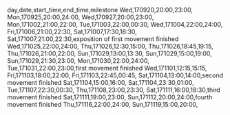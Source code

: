 day,date,start_time,end_time,milestone
Wed,170920,20:00,23:00,
Mon,170925,20:00,24:00,
Wed,170927,20:00,23:00,
Mon,171002,21:00,22:00,
Tue,171003,22:00,00:30,
Wed,171004,22:00,24:00,
Fri,171006,21:00,22:30,
Sat,171007,17:30,18:30,
Sat,171007,21:00,22:30,exposition of first movement finished
Wed,171025,22:00,24:00,
Thu,171026,12:30,15:00,
Thu,171026,18:45,19:15,
Thu,171026,21:00,22:00,
Sun,171029,13:00,13:30,
Sun,171029,15:00,19:00,
Sun,171029,21:30,23:00,
Mon,171030,22:00,24:00,
Tue,171031,22:00,23:00,first movement finished
Wed,171101,12:15,15:15,
Fri,171103,18:00,22:00,
Fri,171103,22:45,00:45,
Sat,171104,13:00,14:00,second movement finished
Sat,171104,15:00,16:00,
Sat,171104,23:30,01:00,
Tue,171107,22:30,00:30,
Thu,171108,23:00,23:30,
Sat,171111,16:00,18:30,third movement finished
Sat,171111,19:00,23:00,
Sun,171112,20:00,24:00,fourth movement finished
Thu,171116,22:00,24:00,
Sun,171119,15:00,20:00,

